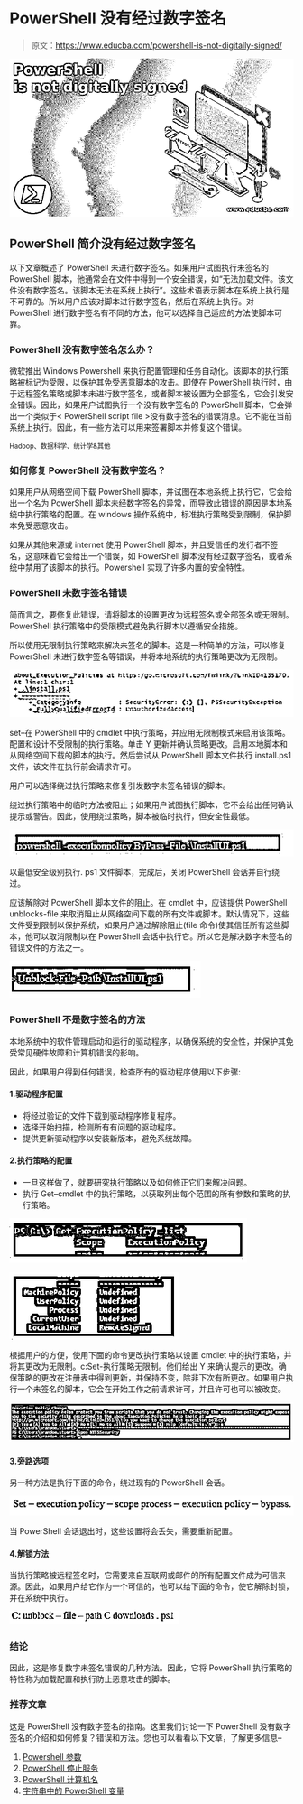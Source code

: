 # PowerShell 没有经过数字签名

> 原文：<https://www.educba.com/powershell-is-not-digitally-signed/>

![PowerShell is not digitally signed](img/9241dc740b2241c8d10c0e1ca1db2cac.png)



## PowerShell 简介没有经过数字签名

以下文章概述了 PowerShell 未进行数字签名。如果用户试图执行未签名的 PowerShell 脚本，他通常会在文件中得到一个安全错误，如“无法加载文件。该文件没有数字签名。该脚本无法在系统上执行”。这些术语表示脚本在系统上执行是不可靠的。所以用户应该对脚本进行数字签名，然后在系统上执行。对 PowerShell 进行数字签名有不同的方法，他可以选择自己适应的方法使脚本可靠。

### PowerShell 没有数字签名怎么办？

微软推出 Windows Powershell 来执行配置管理和任务自动化。该脚本的执行策略被标记为受限，以保护其免受恶意脚本的攻击。即使在 PowerShell 执行时，由于远程签名策略或脚本未进行数字签名，或者脚本被设置为全部签名，它会引发安全错误。因此，如果用户试图执行一个没有数字签名的 PowerShell 脚本，它会弹出一个类似于< PowerShell script file >没有数字签名的错误消息。它不能在当前系统上执行。因此，有一些方法可以用来签署脚本并修复这个错误。

<small>Hadoop、数据科学、统计学&其他</small>

### 如何修复 PowerShell 没有数字签名？

如果用户从网络空间下载 PowerShell 脚本，并试图在本地系统上执行它，它会给出一个名为 PowerShell 脚本未经数字签名的异常，而导致此错误的原因是本地系统中执行策略的配置。在 windows 操作系统中，标准执行策略受到限制，保护脚本免受恶意攻击。

如果从其他来源或 internet 使用 PowerShell 脚本，并且受信任的发行者不签名，这意味着它会给出一个错误，如 PowerShell 脚本没有经过数字签名，或者系统中禁用了该脚本的执行。Powershell 实现了许多内置的安全特性。

### PowerShell 未数字签名错误

简而言之，要修复此错误，请将脚本的设置更改为远程签名或全部签名或无限制。PowerShell 执行策略中的受限模式避免执行脚本以遵循安全措施。

所以使用无限制执行策略来解决未签名的脚本。这是一种简单的方法，可以修复 PowerShell 未进行数字签名等错误，并将本地系统的执行策略更改为无限制。

![PowerShell is not digitally signed 1](img/ccad942ccf54e0bacc16548894f97e40.png)



set–在 PowerShell 中的 cmdlet 中执行策略，并应用无限制模式来启用该策略。配置和设计不受限制的执行策略。单击 Y 更新并确认策略更改。启用本地脚本和从网络空间下载的脚本的执行。然后尝试从 PowerShell 脚本文件执行 install.ps1 文件，该文件在执行前会请求许可。

用户可以选择绕过执行策略来修复引发数字未签名错误的脚本。

绕过执行策略中的临时方法被阻止；如果用户试图执行脚本，它不会给出任何确认提示或警告。因此，使用绕过策略，脚本被临时执行，但安全性最低。

![PowerShell is not digitally signed 2](img/923213d8af61ede6ac349768a4ece402.png)



以最低安全级别执行. ps1 文件脚本，完成后，关闭 PowerShell 会话并自行绕过。

应该解除对 PowerShell 脚本文件的阻止。在 cmdlet 中，应该提供 PowerShell unblocks-file 来取消阻止从网络空间下载的所有文件或脚本。默认情况下，这些文件受到限制以保护系统，如果用户通过解除阻止(file 命令)使其信任所有这些脚本，他可以取消限制以在 PowerShell 会话中执行它。所以它是解决数字未签名的错误文件的方法之一。

![PowerShell is not digitally signed 3](img/46c7f865ef4a73a3213b4782d98e68b9.png)



### PowerShell 不是数字签名的方法

本地系统中的软件管理启动和运行的驱动程序，以确保系统的安全性，并保护其免受常见硬件故障和计算机错误的影响。

因此，如果用户得到任何错误，检查所有的驱动程序使用以下步骤:

#### 1.驱动程序配置

*   将经过验证的文件下载到驱动程序修复程序。
*   选择开始扫描，检测所有有问题的驱动程序。
*   提供更新驱动程序以安装新版本，避免系统故障。

#### 2.执行策略的配置

*   一旦这样做了，就要研究执行策略以及如何修正它们来解决问题。
*   执行 Get–cmdlet 中的执行策略，以获取列出每个范围的所有参数和策略的执行策略。

![Configuration of Execution Policies](img/5ef3bc5c0a09d9c757eaae08ebf32619.png)



![PowerShell is not digitally signed 5](img/9103b9c76390bc1728b43dfe0599dab5.png)



根据用户的方便，使用下面的命令更改执行策略以设置 cmdlet 中的执行策略，并将其更改为无限制。c:Set-执行策略无限制。他们给出 Y 来确认提示的更改。确保策略的更改在注册表中得到更新，并保持不变，除非下次有所更改。如果用户执行一个未签名的脚本，它会在开始工作之前请求许可，并且许可也可以被改变。

![PowerShell is not digitally signed 6](img/1b2fb8314860f75efa9a20184a79fabf.png)



#### 3.旁路选项

另一种方法是执行下面的命令，绕过现有的 PowerShell 会话。

![Bypass Option](img/1d4dc2df9c6b94ac6676061ded9dbfda.png)



当 PowerShell 会话退出时，这些设置将会丢失，需要重新配置。

#### 4.解锁方法

当执行策略被远程签名时，它需要来自互联网或邮件的所有配置文件成为可信来源。因此，如果用户给它作为一个可信的，他可以给下面的命令，使它解除封锁，并在系统中执行。

![Unblocking Method](img/e68882d56815f2cbe587b2d5301ce9bf.png)



### 结论

因此，这是修复数字未签名错误的几种方法。因此，它将 PowerShell 执行策略的特性称为加载配置和执行防止恶意攻击的脚本。

### 推荐文章

这是 PowerShell 没有数字签名的指南。这里我们讨论一下 PowerShell 没有数字签名的介绍和如何修复？错误和方法。您也可以看看以下文章，了解更多信息–

1.  [Powershell 参数](https://www.educba.com/powershell-parameter/)
2.  [PowerShell 停止服务](https://www.educba.com/powershell-stop-service/)
3.  [PowerShell 计算机名](https://www.educba.com/powershell-computername/)
4.  [字符串中的 PowerShell 变量](https://www.educba.com/powershell-variable-in-string/)





